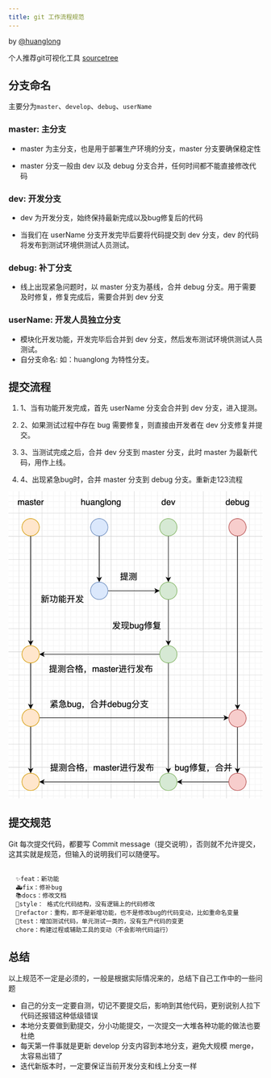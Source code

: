 ```yaml
---
title: git 工作流程规范
---
```


by [@huanglong](https://github.com/huanglong6828)

个人推荐git可视化工具 [sourcetree](https://www.sourcetreeapp.com/)

## 分支命名

  主要分为`master`、`develop`、`debug`、`userName`

### master: 主分支

- master 为主分支，也是用于部署生产环境的分支，master 分支要确保稳定性

- master 分支一般由 dev 以及 debug 分支合并，任何时间都不能直接修改代码

### dev: 开发分支

- dev 为开发分支，始终保持最新完成以及bug修复后的代码

- 当我们在 userName 分支开发完毕后要将代码提交到 dev 分支，dev 的代码将发布到测试环境供测试人员测试。

### debug: 补丁分支

- 线上出现紧急问题时，以 master 分支为基线，合并 debug 分支。用于需要及时修复，修复完成后，需要合并到 dev 分支

### userName: 开发人员独立分支

- 模块化开发功能，开发完毕后合并到 dev 分支，然后发布测试环境供测试人员测试。
- 自分支命名: 如：huanglong 为特性分支。

## 提交流程

1. 1、当有功能开发完成，首先 userName 分支会合并到 dev 分支，进入提测。

2. 2、如果测试过程中存在 bug 需要修复，则直接由开发者在 dev 分支修复并提交。

3. 3、当测试完成之后，合并 dev 分支到 master 分支，此时 master 为最新代码，用作上线。

4. 4、出现紧急bug时，合并 master 分支到 debug 分支。重新走123流程

  ![An image](../.vuepress/public/git.png)

## 提交规范

  Git 每次提交代码，都要写 Commit message（提交说明），否则就不允许提交，这其实就是规范，但输入的说明我们可以随便写。

  ````js

    ✨feat：新功能
    🚑fix：修补bug
    📚docs：修改文档
    🎨style： 格式化代码结构，没有逻辑上的代码修改
    🚜refactor：重构，即不是新增功能，也不是修改bug的代码变动，比如重命名变量
    🔬test：增加测试代码，单元测试一类的，没有生产代码的变更
    chore：构建过程或辅助工具的变动（不会影响代码运行）

  ````

## 总结

以上规范不一定是必须的，一般是根据实际情况来的，总结下自己工作中的一些问题

- 自己的分支一定要自测，切记不要提交后，影响到其他代码，更别说别人拉下代码还报错这种低级错误
- 本地分支要做到勤提交，分小功能提交，一次提交一大堆各种功能的做法也要杜绝
- 每天第一件事就是更新 develop 分支内容到本地分支，避免大规模 merge，太容易出错了
- 迭代新版本时，一定要保证当前开发分支和线上分支一样
